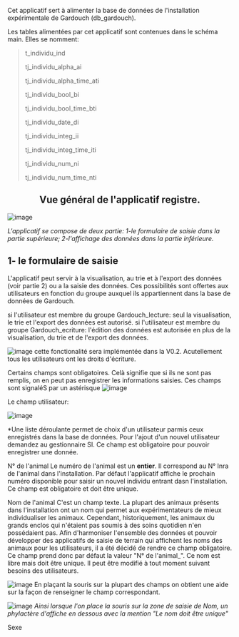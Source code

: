Cet applicatif sert à alimenter la base de données de l'installation expérimentale de Gardouch (db_gardouch).

Les tables alimentées par cet applicatif sont contenues dans le schéma main. Elles se nomment:

> t_individu_ind
>
> tj_individu_alpha_ai
>
> tj_individu_alpha_time_ati
>
> tj_individu_bool_bi
>
> tj_individu_bool_time_bti
>
> tj_individu_date_di
>
> tj_individu_integ_ii
>
> tj_individu_integ_time_iti
>
> tj_individu_num_ni
>
> tj_individu_num_time_nti

<h2 align="center">Vue général de l'applicatif registre.</h2>


![image](https://user-images.githubusercontent.com/39738426/125032324-16f40200-e08e-11eb-9c82-579477ce669d.png)

*L'applicatif se compose de deux partie: 1-le formulaire de saisie dans la partie supérieure; 2-l'affichage des données dans la partie inférieure.*

## 1- le formulaire de saisie

L'applicatif peut servir à la visualisation, au trie et à l'export des données (voir partie 2) ou a la saisie des données. Ces possibilités sont offertes aux utilisateurs en fonction du groupe auxquel ils appartiennent dans la base de données de Gardouch.

si l'utilisateur est membre du groupe Gardouch_lecture: seul la visualisation, le trie et l'export des données est autorisé.
si l'utilisateur est membre du groupe Gardouch_ecriture: l'édition des données est autorisée en plus de la visualisation, du trie et de l'export des données.

![image](https://user-images.githubusercontent.com/39738426/125033795-0fcdf380-e090-11eb-93de-3538ba08a5b4.png)
 cette fonctionalité sera implémentée dans la V0.2. Acutellement tous les utilisateurs ont les droits d'écriture.
 
Certains champs sont obligatoires. Celà signifie que si ils ne sont pas remplis, on en peut pas enregistrer les informations saisies.
Ces champs sont signaléS par un astérisque ![image](https://user-images.githubusercontent.com/39738426/125034814-596b0e00-e091-11eb-8d1c-7e83ac4d02fe.png)

Le champ utilisateur:

![image](https://user-images.githubusercontent.com/39738426/125036197-06925600-e093-11eb-89f8-157cff14e39a.png)

*Une liste déroulante permet de choix d'un utilisateur parmis ceux enregistrés dans la base de données. Pour l'ajout d'un nouvel utilisateur demandez au gestionnaire SI. Ce champ est obligatoire pour pouvoir enregistrer une donnée.

N° de l'animal
Le numéro de l'animal est un **entier**. Il correspond au N° Inra de l'animal dans l'installation. Par défaut l'applicatif affiche le prochain numéro disponible pour saisir un nouvel individu entrant dasn l'installation. Ce champ est obligatoire et doit être unique.

Nom de l'animal
C'est un champ texte. La plupart des animaux présents dans l'installation ont un nom qui permet aux expérimentateurs de mieux individualiser les animaux. Cependant, historiquement, les animaux du grands enclos qui n'étaient pas soumis à des soins quotidien n'en possédaient pas. Afin d'harmoniser l'ensemble des données et pouvoir développer des applicatifs de saisie de terrain qui affichent les noms des animaux pour les utilisateurs, il a été décidé de rendre ce champ obligatoire. Ce champ prend donc par défaut la valeur "N° de l'animal_". Ce nom est libre mais doit être unique. Il peut être modifié à tout moment suivant besoins des utilisateurs.

![image](https://user-images.githubusercontent.com/39738426/125033795-0fcdf380-e090-11eb-93de-3538ba08a5b4.png)
En plaçant la souris sur la plupart des champs on obtient une aide sur la façon de renseigner le champ correspondant.

![image](https://user-images.githubusercontent.com/39738426/125038147-5c67fd80-e095-11eb-93d3-ff5b8eb2aede.png)
*Ainsi lorsque l'on place la souris sur la zone de saisie de Nom, un phylactère d'affiche en dessous avec la mention "Le nom doit être unique"*

Sexe


